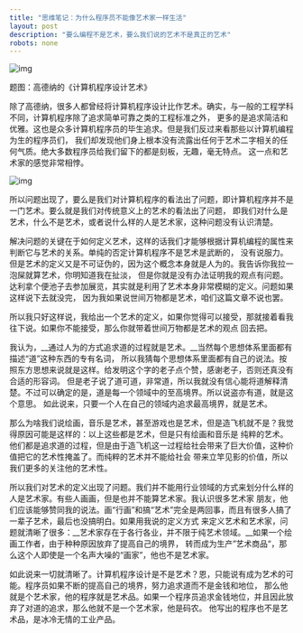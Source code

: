 ```yaml
---
title: "思维笔记：为什么程序员不能像艺术家一样生活"
layout: post
description: "要么编程不是艺术，要么我们说的艺术不是真正的艺术"
robots: none
---
```


![img](http://www.preining.info/blog/wp-content/uploads/2014/05/TAOCP-box.png)

题图：高德纳的《计算机程序设计艺术》

除了高德纳，很多人都曾经将计算机程序设计比作艺术。确实，与一般的工程学科不同，计算机程序除了追求简单可靠之类的工程标准之外，
更多的是追求简洁和优雅。这也是众多计算机程序员的毕生追求。但是我们反过来看那些以计算机编程为生的程序员们，
我们却发现他们身上根本没有流露出任何于艺术二字相关的任何气质。绝大多数程序员给我们留下的都是刻板，无趣，毫无特点。
这一点和艺术家的感觉非常相悖。

![img](http://funny-pictures-blog.com/wp-content/uploads/funny-pictures/Artist-vs-Programmer.jpg)

所以问题出现了，要么是我们对计算机程序的看法出了问题，即计算机程序并不是一门艺术。要么就是我们对传统意义上的艺术的看法出了问题，
即我们对什么是艺术，什么不是艺术，或者说什么样的人是艺术家，这种问题没有认识清楚。

解决问题的关键在于如何定义艺术，这样的话我们才能够根据计算机编程的属性来判断它与艺术的关系。单纯的否定计算机程序不是艺术是武断的，
没有说服力。但是艺术的定义又是不可证伪的，因为这个概念本身就是人为的。我告诉你我拉一泡屎就算艺术，你明知道我在扯淡，
但是你就是没有办法证明我的观点有问题。达利拿个便池子去参加展览，其实就是利用了艺术本身非常模糊的定义。问题如果这样说下去就没完，
因为我如果说世间万物都是艺术，咱们这篇文章不说也罢。

所以我只好这样说，我给出一个艺术的定义，如果你觉得可以接受，那就接着看我往下说。如果你不能接受，那么你就带着世间万物都是艺术的观点
回去把。

我认为，__通过人为的方式追求道的过程就是艺术。__当然每个思想体系里面都有描述“道”这种东西的专有名词，
所以我猜每个思想体系里面都有自己的说法。按照东方思想来说就是这样。给发明这个字的老子点个赞，感谢老子，否则还真没有合适的形容词。
但是老子说了道可道，非常道，所以我就没有信心能将道解释清楚。不过可以确定的是，道是每一个领域中的至高境界。所以说盗亦有道，就是这个意思。
如此说来，只要一个人在自己的领域内追求最高境界，就是艺术。

那么为啥我们说绘画，音乐是艺术，甚至游戏也是艺术，但是造飞机就不是？我觉得原因可能是这样的：以上这些都是艺术，但是只有绘画和音乐是
纯粹的艺术。他们都是追求道的过程，但是由于造飞机这一过程给社会带来了巨大价值，这种价值把它的艺术性掩盖了。而纯粹的艺术并不能给社会
带来立竿见影的价值，所以我们更多的关注他的艺术性。

所以我们对艺术的定义出现了问题。我们并不能用行业领域的方式来划分什么样的人是艺术家。有些人画画，但是也并不能算艺术家。我认识很多艺术家
朋友，他们应该能够赞同我的说法。画“行画”和搞“艺术”完全是两回事，而且有很多人搞了一辈子艺术，最后也没搞明白。如果用我说的定义方式
来定义艺术和艺术家，问题就清晰了很多：__艺术家存在于各行各业，并不限于纯艺术领域。__如果一个绘画工作者，由于种种原因放弃了提高自己的境界，
转而成为生产”艺术商品“，那么这个人即使是一个名声大噪的“画家”，他也不是艺术家。

如此说来一切就清晰了。计算机程序设计是不是艺术？恩，只能说有成为艺术的可能。程序员如果不断的提高自己的境界，努力追求道而不是金钱和地位，
那么他就是个艺术家，他的程序就是艺术品。如果一个程序员追求金钱地位，并且因此放弃了对道的追求，那么他就不是一个艺术家，他是码农。
他写出的程序也不是艺术品，是冰冷无情的工业产品。